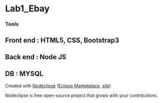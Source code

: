 

# Lab1_Ebay



### Tools

##         Front end : HTML5, CSS, Bootstrap3
## Back end  : Node JS
## DB : MYSQL

Created with [Nodeclipse](https://github.com/Nodeclipse/nodeclipse-1)
 ([Eclipse Marketplace](http://marketplace.eclipse.org/content/nodeclipse), [site](http://www.nodeclipse.org))   

Nodeclipse is free open-source project that grows with your contributions.
